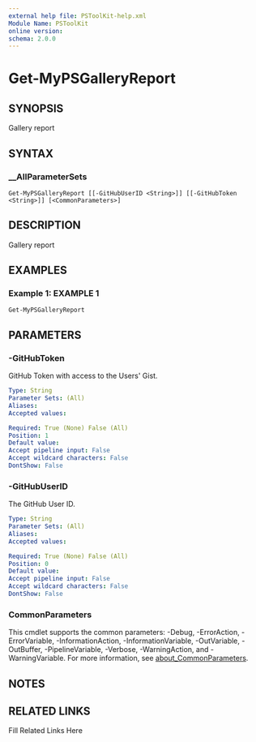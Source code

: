 ```yaml
---
external help file: PSToolKit-help.xml
Module Name: PSToolKit
online version: 
schema: 2.0.0
---
```


# Get-MyPSGalleryReport

## SYNOPSIS

Gallery report

## SYNTAX

### __AllParameterSets

```
Get-MyPSGalleryReport [[-GitHubUserID <String>]] [[-GitHubToken <String>]] [<CommonParameters>]
```

## DESCRIPTION

Gallery report


## EXAMPLES

### Example 1: EXAMPLE 1

```
Get-MyPSGalleryReport
```








## PARAMETERS

### -GitHubToken

GitHub Token with access to the Users' Gist.

```yaml
Type: String
Parameter Sets: (All)
Aliases: 
Accepted values: 

Required: True (None) False (All)
Position: 1
Default value: 
Accept pipeline input: False
Accept wildcard characters: False
DontShow: False
```

### -GitHubUserID

The GitHub User ID.

```yaml
Type: String
Parameter Sets: (All)
Aliases: 
Accepted values: 

Required: True (None) False (All)
Position: 0
Default value: 
Accept pipeline input: False
Accept wildcard characters: False
DontShow: False
```


### CommonParameters

This cmdlet supports the common parameters: -Debug, -ErrorAction, -ErrorVariable, -InformationAction, -InformationVariable, -OutVariable, -OutBuffer, -PipelineVariable, -Verbose, -WarningAction, and -WarningVariable. For more information, see [about_CommonParameters](http://go.microsoft.com/fwlink/?LinkID=113216).

## NOTES



## RELATED LINKS

Fill Related Links Here

